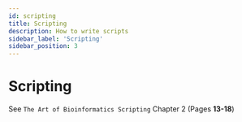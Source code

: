 ```yaml
---
id: scripting
title: Scripting
description: How to write scripts
sidebar_label: 'Scripting'
sidebar_position: 3
---
```


# Scripting

See `The Art of Bioinformatics Scripting` Chapter 2 (Pages **13-18**)
